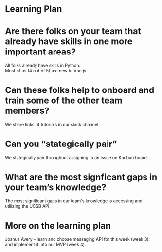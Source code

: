 # Learning Plan
# Are there folks on your team that already have skills in one more important areas?
All folks already have skills in Python.\
Most of us (4 out of 5) are new to Vue.js.

# Can these folks help to onboard and train some of the other team members?
We share links of tutorials in our slack channel.

# Can you “stategically pair”
We stategically pair throughout assigning to an issue on Kanban board.

# What are the most signficant gaps in your team’s knowledge?
The most significant gaps in our team's knowledge is accessing and utilizing the UCSB API.

# More on the learning plan
Joshua Avery - learn and choose messaging API for this week (week 3), and implement it into our MVP (week 4).
